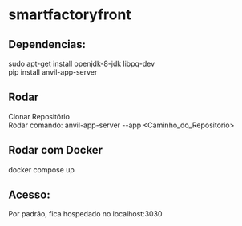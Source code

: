 # smartfactoryfront

## Dependencias:

sudo apt-get install openjdk-8-jdk libpq-dev <br>
pip install anvil-app-server

## Rodar

Clonar Repositório <br>
Rodar comando: anvil-app-server --app <Caminho_do_Repositorio>

## Rodar com Docker
docker compose up

## Acesso:

Por padrão, fica hospedado no localhost:3030 

